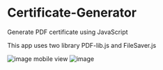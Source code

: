 # Certificate-Generator
Generate PDF certificate using JavaScript

This app uses two library PDF-lib.js and FileSaver.js

![image](https://github.com/rbrohan07/certificate_generator.github.io/assets/94669189/1db369e0-186d-4fbc-957b-1ed632b0dfd1)
mobile view
![image](https://github.com/rbrohan07/certificate_generator.github.io/assets/94669189/8acbdae3-5489-432b-9724-014c3d4d2121)
